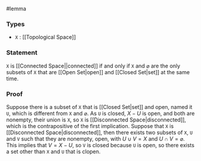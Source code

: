 #lemma
### Types
- `X` : [[Topological Space]]
### Statement
`X` is [[Connected Space||connected]] if and only if `X` and $\varnothing$ are the only subsets of `X` that are [[Open Set|open]] and [[Closed Set|set]] at the same time. 
### Proof
Suppose there is a subset of `X` that is [[Closed Set|set]] and open, named it `U`, which is different from `X` and $\varnothing$. As `U` is closed, $X - U$ is open,  and both are nonempty, their union is `X`, so `X` is [[Disconnected Space|disconnected]], which is the contrapositive of the first implication.
Suppose that `X` is [[Disconnected Space|disconnected]], then there exists two subsets of `X`, `U` and `V` such that they are nonempty, open, with $U \cup V = X$ and $U \cap V = \varnothing$. This implies that $V = X - U$, so `V` is closed because `U` is open, so there exists a set other than `X` and `U` that is clopen.